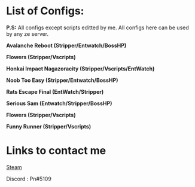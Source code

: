 # List of Configs:
**P.S:** All configs except scripts editted by me. All configs here can be used by any ze server. 

**Avalanche Reboot (Stripper/Entwatch/BossHP)**

**Flowers (Stripper/Vscripts)**

**Honkai Impact Nagazoracity (Stripper/Vscripts/EntWatch)**

**Noob Too Easy (Stripper/Entwatch/BossHP)**

**Rats Escape Final (EntWatch/Stripper)**

**Serious Sam (Entwatch/Stripper/BossHP)**

**Flowers (Stripper/Vscripts)**

**Funny Runner (Stripper/Vscripts)**

# Links to contact me
[Steam](https://steamcommunity.com/id/PnMaybeNotPn)

Discord : Pn#5109
